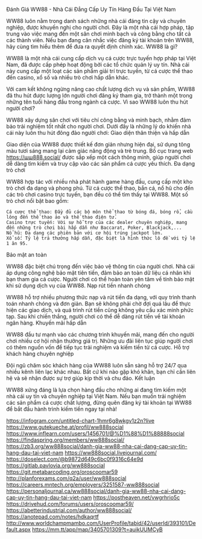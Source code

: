 Đánh Giá WW88 - Nhà Cái Đẳng Cấp Uy Tín Hàng Đầu Tại Việt Nam

WW88 luôn nằm trong danh sách những nhà cái đáng tin cậy và chuyên nghiệp, được khuyến nghị cho người chơi. Đây là một nhà cái hợp pháp, tập trung vào việc mang đến một sân chơi minh bạch và công bằng cho tất cả các thành viên. Nếu bạn đang cân nhắc việc đăng ký tài khoản trên WW88, hãy cùng tìm hiểu thêm để đưa ra quyết định chính xác.
WW88 là gì?

WW88 là một nhà cái cung cấp dịch vụ cá cược trực tuyến hợp pháp tại Việt Nam, đã được cấp phép hoạt động bởi các tổ chức quản lý uy tín. Nhà cái này cung cấp một loạt các sản phẩm giải trí trực tuyến, từ cá cược thể thao đến casino, xổ số và nhiều trò chơi hấp dẫn khác.

Với cam kết không ngừng nâng cao chất lượng dịch vụ và sản phẩm, WW88 đã thu hút được lượng lớn người chơi đăng ký tham gia, trở thành một trong những tên tuổi hàng đầu trong ngành cá cược.
Vì sao WW88 luôn thu hút người chơi?

WW88 xây dựng sân chơi với tiêu chí công bằng và minh bạch, nhằm đảm bảo trải nghiệm tốt nhất cho người chơi. Dưới đây là những lý do khiến nhà cái này luôn thu hút đông đảo người chơi:
Giao diện thân thiện và hấp dẫn

Giao diện của WW88 được thiết kế đơn giản nhưng hiện đại, sử dụng tông màu tươi sáng mang lại cảm giác năng động và trẻ trung. Bố cục trang web https://шш888.social/ được sắp xếp một cách thông minh, giúp người chơi dễ dàng tìm kiếm và truy cập vào các sản phẩm cá cược yêu thích.
Đa dạng trò chơi

WW88 hợp tác với nhiều nhà phát hành game hàng đầu, cung cấp một kho trò chơi đa dạng và phong phú. Từ cá cược thể thao, bắn cá, nổ hũ cho đến các trò chơi casino trực tuyến, bạn đều có thể tìm thấy tại WW88. Một số trò chơi nổi bật bao gồm:

    Cá cược thể thao: Đầy đủ các bộ môn thể thao từ bóng đá, bóng rổ, cầu lông đến thể thao ảo và thể thao điện tử.
    Casino trực tuyến: Với sự hỗ trợ của các dealer chuyên nghiệp, mang đến những trò chơi bài hấp dẫn như Baccarat, Poker, Blackjack,...
    Nổ hũ: Đa dạng các phiên bản với cơ hội trúng jackpot lớn.
    Xổ số: Tỷ lệ trả thưởng hấp dẫn, đặc biệt là hình thức lô đề với tỷ lệ 1 ăn 95.

Bảo mật an toàn

WW88 đặc biệt chú trọng đến việc bảo vệ thông tin của người chơi. Nhà cái áp dụng công nghệ bảo mật tiên tiến, đảm bảo an toàn dữ liệu cá nhân khi bạn tham gia cá cược. Người chơi có thể hoàn toàn yên tâm về tính bảo mật khi sử dụng dịch vụ của WW88.
Nạp rút tiền nhanh chóng

WW88 hỗ trợ nhiều phương thức nạp và rút tiền đa dạng, với quy trình thanh toán nhanh chóng và đơn giản. Bạn sẽ không phải chờ đợi quá lâu để thực hiện các giao dịch, và quá trình rút tiền cũng không yêu cầu xác minh phức tạp. Sau khi chiến thắng, người chơi có thể dễ dàng rút tiền về tài khoản ngân hàng.
Khuyến mãi hấp dẫn

WW88 đầu tư mạnh vào các chương trình khuyến mãi, mang đến cho người chơi nhiều cơ hội nhận thưởng giá trị. Những ưu đãi liên tục giúp người chơi có thêm nguồn vốn để tiếp tục trải nghiệm và kiếm tiền từ cá cược.
Hỗ trợ khách hàng chuyên nghiệp

Đội ngũ chăm sóc khách hàng của WW88 luôn sẵn sàng hỗ trợ 24/7 qua nhiều kênh liên lạc khác nhau. Bất cứ khi nào gặp khó khăn, bạn chỉ cần liên hệ và sẽ nhận được sự trợ giúp kịp thời và chu đáo.
Kết luận

WW88 xứng đáng là lựa chọn hàng đầu cho những ai đang tìm kiếm một nhà cái uy tín và chuyên nghiệp tại Việt Nam. Nếu bạn muốn trải nghiệm các sản phẩm cá cược chất lượng, đừng quên đăng ký tài khoản tại WW88 để bắt đầu hành trình kiếm tiền ngay tại nhà!

https://infogram.com/untitled-chart-1hmr6g8wkgv1z2n?live
https://www.gutekueche.at/profil/ww888social
https://www.inflearn.com/users/1456701/@%D1%88%D1%88888social
https://findaspring.org/members/ww888social/
https://zb3.org/ww888social/danh-gia-ww88-nha-cai-dang-cap-uy-tin-hang-dau-tai-viet-nam
https://ww888social.livejournal.com/
https://doselect.com/@b9872d649c6bc0f9316c64e9d
https://gitlab.pavlovia.org/ww888social
https://git.metabarcoding.org/oroscoomar59
http://planforexams.com/q2a/user/ww888social
https://careers.mntech.org/employers/3251587-ww888social
https://personaljournal.ca/ww888social/danh-gia-ww88-nha-cai-dang-cap-uy-tin-hang-dau-tai-viet-nam
https://postheaven.net/vwgrhrio5c
https://drivehud.com/forums/users/oroscoomar59/
https://abetterindustrial.com/author/ww888social/
https://anotepad.com/notes/hdkaqrtf
http://www.worldchampmambo.com/UserProfile/tabid/42/userId/393101/Default.aspx
https://mm.tt/app/map/3405701309?t=auikUUMCyB